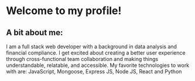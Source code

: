 # Welcome to my profile!

## A bit about me:

I am a full stack web developer with a background in data analysis and financial compliance. I get excited about creating a better user experience through cross-functional team collaboration and making things understandable, relatable, and accessible. My favorite technologies to work with are: JavaScript, Mongoose, Express JS, Node JS, React and Python



